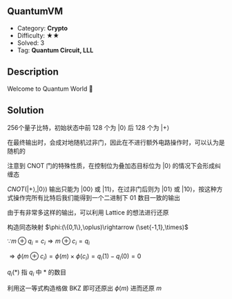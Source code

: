 ## QuantumVM

+ Category: **Crypto**
+ Difficulty: ★★
+ Solved: 3
+ Tag: **Quantum Circuit, LLL**

## Description

Welcome to Quantum World 🧙

## Solution

256个量子比特，初始状态中前 128 个为 $|0\rangle$ 后 128 个为 $|+\rangle$

在最终输出时，会成对地随机过非门，因此在不进行额外电路操作时，可以认为是随机的

注意到 CNOT 门的特殊性质，在控制位为叠加态目标位为 $|0\rangle$ 的情况下会形成纠缠态

$CNOT(|+\rangle,|0\rangle)$ 输出只能为 $|00\rangle$ 或 $|11\rangle$，在过非门后则为 $|01\rangle$ 或 $|10\rangle$，按这种方式操作完所有比特后我们能得到一个二进制下 01 数目一致的输出

由于有非常多这样的输出，可以利用 Lattice 的想法进行还原

构造同态映射 $\phi:(\{0,1\},\oplus)\rightarrow (\set{-1,1},\times)$

$\because m\oplus q_i=c_i\Rightarrow m\oplus c_i=q_i$

$\Rightarrow \phi(m\oplus c_i)=\phi(m)\times \phi(c_i)=q_i(1)-q_i(0)=0$

$q_i(*)$ 指 $q_i$ 中 * 的数目

利用这一等式构造格做 BKZ 即可还原出 $\phi(m)$ 进而还原 $m$
